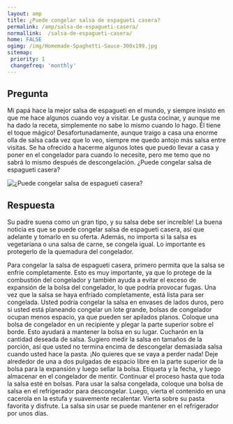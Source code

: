 ```yaml
---
layout: amp
title: ¿Puede congelar salsa de espagueti casera?  
permalink: /amp/salsa-de-espagueti-casera/
normallink:  /salsa-de-espagueti-casera/
home: FALSE
ogimg: /img/Homemade-Spaghetti-Sauce-300x199.jpg
sitemap:
 priority: 1
 changefreq: 'monthly'
---
```




## Pregunta

Mi papá hace la mejor salsa de espagueti en el mundo, y siempre insisto en que me hace algunos cuando voy a visitar. Le gusta cocinar, y aunque me ha dado la receta, simplemente no sabe lo mismo cuando lo hago. Él tiene el toque mágico! Desafortunadamente, aunque traigo a casa una enorme olla de salsa cada vez que lo veo, siempre me quedo antojo más salsa entre visitas. Se ha ofrecido a hacerme algunos lotes que puedo llevar a casa y poner en el congelador para cuando lo necesite, pero me temo que no sabrá lo mismo después de descongelación. ¿Puede congelar salsa de espagueti casera?


![¿Puede congelar salsa de espagueti casera?](https://sepuedecongelar.com/img/Homemade-Spaghetti-Sauce-300x199.jpg "¿Puede congelar salsa de espagueti casera?" )


## Respuesta

Su padre suena como un gran tipo, y su salsa debe ser increíble! La buena noticia es que se puede congelar salsa de espagueti casera, así que adelante y tomarlo en su oferta. Además, no importa si la salsa es vegetariana o una salsa de carne, se congela igual. Lo importante es protegerlo de la quemadura del congelador.

Para congelar la salsa de espagueti casera, primero permita que la salsa se enfríe completamente. Esto es muy importante, ya que lo protege de la combustión del congelador y también ayuda a evitar el exceso de expansión de la bolsa del congelador, lo que podría provocar fugas. Una vez que la salsa se haya enfriado completamente, está lista para ser congelada. Usted podría congelar la salsa en envases de lados duros, pero si usted está planeando congelar un lote grande, bolsas de congelador ocupan menos espacio, ya que pueden ser apilados planos.
Coloque una bolsa de congelador en un recipiente y plegar la parte superior sobre el borde. Esto ayudará a mantener la bolsa en su lugar. Cucharón en la cantidad deseada de salsa. Sugiero medir la salsa en tamaños de la porción, así que usted no termina encima de descongelar demasiada salsa cuando usted hace la pasta. ¡No quieres que se vaya a perder nada! Deje alrededor de una a dos pulgadas de espacio libre en la parte superior de la bolsa para la expansión y luego sellar la bolsa. Etiqueta y la fecha, y luego almacenar en el congelador de mentir. Continuar el proceso hasta que toda la salsa esté en bolsas.
Para usar la salsa congelada, coloque una bolsa de salsa en el refrigerador para descongelar. Luego, vierta el contenido en una cacerola en la estufa y suavemente recalentar. Vierta sobre su pasta favorita y disfrute. La salsa sin usar se puede mantener en el refrigerador por unos días.
